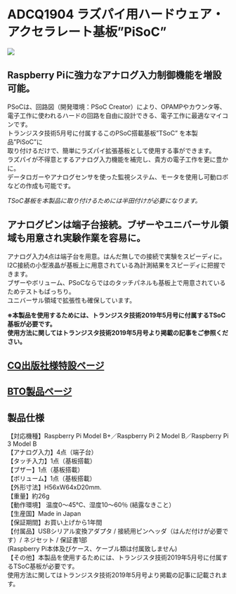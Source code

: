 # ADCQ1904 ラズパイ用ハードウェア・アクセラレート基板”PiSoC”

![](https://bit-trade-one.co.jp/wp/wp-content/uploads/2019/04/229ce97cc69ac98f02c298b9bcaf43d6.jpg)  

## Raspberry Piに強力なアナログ入力制御機能を増設可能。  

PSoCは、回路図（開発環境：PSoC Creator）により、OPAMPやカウンタ等、  
電子工作に使われるハードの回路を自由に設計できる、電子工作に最適なマイコンです。  
トランジスタ技術5月号に付属するこのPSoC搭載基板”TSoC” を本製品”PiSoC”に  
取り付けるだけで、簡単にラズパイ拡張基板として使用する事ができます。  
ラズパイが不得意とするアナログ入力機能を補完し、貴方の電子工作を更に豊かに。  
データロガーやアナログセンサを使った監視システム、モータを使用し可動ロボなどの作成も可能です。  

*TSoC基板を本製品に取り付けるためには半田付けが必要になります。*

## アナログピンは端子台接続。ブザーやユニバーサル領域も用意され実験作業を容易に。  

アナログ入力4点は端子台を用意。はんだ無しでの接続で実験をスピーディに。  
I2C接続の小型液晶が基板上に用意されている為計測結果をスピーディに把握できます。  
ブザーやボリューム、PSoCならではのタッチパネルも基板上で用意されているためテストもばっちり。  
ユニバーサル領域で拡張性も確保しています。

**※本製品を使用するためには、トランジスタ技術2019年5月号に付属するTSoC基板が必要です。  
使用方法に関してはトランジスタ技術2019年5月号より掲載の記事をご参照ください。**

## [CQ出版社様特設ページ](https://toragi.cqpub.co.jp/tabid/902/Default.html)

## [BTO製品ページ](https://bit-trade-one.co.jp/adcq1904/)

## 製品仕様
【対応機種】Raspberry Pi Model B+／Raspberry Pi 2 Model B／Raspberry Pi 3 Model B  
【アナログ入力】4点（端子台）  
【タッチ入力】1点（基板搭載）  
【ブザー】1点（基板搭載）  
【ボリューム】1点（基板搭載）  
【外形寸法】H56xW64xD20mm.  
【重量】約26g  
【動作環境】 温度0～45℃、湿度10～60％ (結露なきこと）  
【生産国】Made in Japan  
【保証期間】お買い上げから1年間  
【付属品】USBシリアル変換アダプタ / 接続用ピンヘッダ（はんだ付けが必要です）/ ネジセット / 保証書1部  
(Raspberry Pi本体及びケース、ケーブル類は付属致しません)  
【その他】本製品を使用するためには、トランジスタ技術2019年5月号に付属するTSoC基板が必要です。  
使用方法に関してはトランジスタ技術2019年5月号より掲載の記事に記載されます。  
